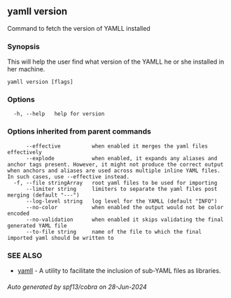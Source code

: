 ## yamll version

Command to fetch the version of YAMLL installed

### Synopsis

This will help the user find what version of the YAMLL he or she installed in her machine.

```
yamll version [flags]
```

### Options

```
  -h, --help   help for version
```

### Options inherited from parent commands

```
      --effective          when enabled it merges the yaml files effectively
      --explode            when enabled, it expands any aliases and anchor tags present. However, it might not produce the correct output when anchors and aliases are used across multiple inline YAML files. In such cases, use --effective instead.
  -f, --file stringArray   root yaml files to be used for importing
      --limiter string     limiters to separate the yaml files post merging (default "---")
      --log-level string   log level for the YAMLL (default "INFO")
      --no-color           when enabled the output would not be color encoded
      --no-validation      when enabled it skips validating the final generated YAML file
      --to-file string     name of the file to which the final imported yaml should be written to
```

### SEE ALSO

* [yamll](yamll.md)	 - A utility to facilitate the inclusion of sub-YAML files as libraries.

###### Auto generated by spf13/cobra on 28-Jun-2024
